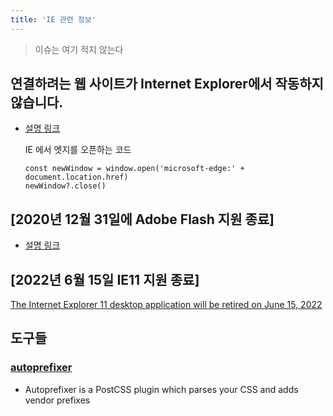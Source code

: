 ```yaml
---
title: 'IE 관련 정보'
---
```


> 이슈는 여기 적지 않는다

## 연결하려는 웹 사이트가 Internet Explorer에서 작동하지 않습니다.

-   [설명 링크](https://support.microsoft.com/ko-kr/office/%ec%97%b0%ea%b2%b0%ed%95%98%eb%a0%a4%eb%8a%94-%ec%9b%b9-%ec%82%ac%ec%9d%b4%ed%8a%b8%ea%b0%80-internet-explorer%ec%97%90%ec%84%9c-%ec%9e%91%eb%8f%99%ed%95%98%ec%a7%80-%ec%95%8a%ec%8a%b5%eb%8b%88%eb%8b%a4-8f5fc675-cd47-414c-9535-12821ddfc554?ui=ko-kr&rs=ko-kr&ad=kr)

    IE 에서 엣지를 오픈하는 코드

    ```
    const newWindow = window.open('microsoft-edge:' + document.location.href)
    newWindow?.close()
    ```

## [2020년 12월 31일에 Adobe Flash 지원 종료]

-   [설명 링크](https://docs.microsoft.com/ko-kr/lifecycle/announcements/adobe-flash-end-of-support)

## [2022년 6월 15일 IE11 지원 종료]

[The Internet Explorer 11 desktop application will be retired on June 15, 2022](https://blogs.windows.com/windowsexperience/2021/05/19/the-future-of-internet-explorer-on-windows-10-is-in-microsoft-edge/)

## 도구들

### [autoprefixer](https://autoprefixer.github.io/)

-   Autoprefixer is a PostCSS plugin which parses your CSS and adds vendor prefixes
